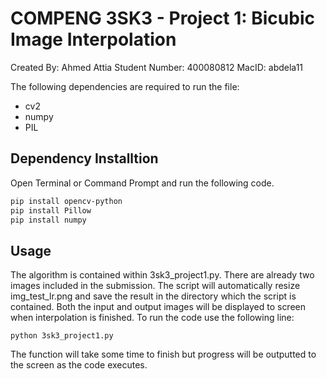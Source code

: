# COMPENG 3SK3 - Project 1: Bicubic Image Interpolation
Created By: Ahmed Attia
Student Number: 400080812
MacID: abdela11

The following dependencies are required to run the file:
- cv2
- numpy
- PIL

## Dependency Installtion

Open Terminal or Command Prompt and run the following code.

```bash
pip install opencv-python
pip install Pillow
pip install numpy
```

## Usage
The algorithm is contained within 3sk3_project1.py. There are already two images included in the submission. The script will automatically resize img_test_lr.png and save the result in the directory which the script is contained. Both the input and output images will be displayed to screen when interpolation is finished. To run the code use the following line:

```
python 3sk3_project1.py
```

The function will take some time to finish but progress will be outputted to the screen as the code executes.

